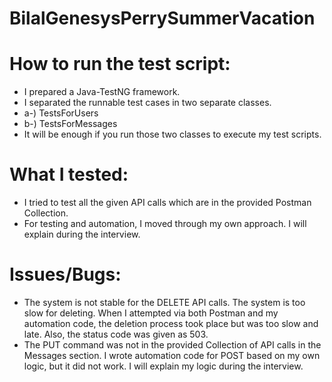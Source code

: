 # BilalGenesysPerrySummerVacation

# How to run the test script:
- I prepared a Java-TestNG framework.
- I separated the runnable test cases in two separate classes.
-   a-) TestsForUsers
-   b-) TestsForMessages
- It will be enough if you run those two classes to execute my test scripts.

# What I tested:
- I tried to test all the given API calls which are in the provided Postman Collection.
- For testing and automation, I moved through my own approach. I will explain during the interview.

# Issues/Bugs:
- The system is not stable for the DELETE
  API calls. The system is too slow for deleting. When I attempted via both
  Postman and my automation code, the deletion process took place but was too slow and late.
  Also, the status code was given as 503.
- The PUT command was not in the provided Collection of API calls
  in the Messages section. I wrote automation code for POST based on my own logic,
  but it did not work. I will explain my logic during the interview.
